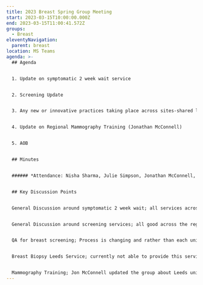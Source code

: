 ```yaml
---
title: 2023 Breast Spring Group Meeting
start: 2023-03-15T10:00:00.000Z
end: 2023-03-15T11:00:41.572Z
groups:
  - Breast
eleventyNavigation:
  parent: breast
location: MS Teams
agenda: >-
  ## A﻿genda


  1﻿. Update on symptomatic 2 week wait service


  2﻿. Screening Update


  3﻿. Any new or innovative practices taking place across sites-shared learning


  4﻿. Update on Regional Mammography Training (Jonathan McConnell)


  5﻿. AOB


  ## M﻿inutes


  ###### *A﻿ttendance: Nisha Sharma, Julie Simpson, Jonathan McConnell, Sarah Fox, Rachel Horton, Haniya Kazi, Jo Housley*


  ## K﻿ey Discussion Points


  G﻿eneral Discussion around symptomatic 2 week wait; all services across the region meeting target. Leeds using a locum service Sat/Sun, also some transition in regard to consultant radiographers. NLAG in the middle of major refurbishment.


  G﻿eneral Discussion around screening services; all good across the region.


  Q﻿A for breast screening; Process is changing and rather than each unit having QA,  sites will be asked for data and QA will visit sites that need support


  B﻿reast Biopsy Leeds Service; currently not able to provide this service due to a coil issue, Bradford are helping to provide this service for now.


  M﻿ammography Training; Jon McConnell updated the group about Leeds university suspending the PGC course in Mammography. Alternative universities providing this are Salford, Nottingham and London. Agreed that a survey be sent out to all teams to understand the training needs across the region. An interim meeting may be set up regarding this issue with Service Managers/ Principal Radiographers.
---
```

